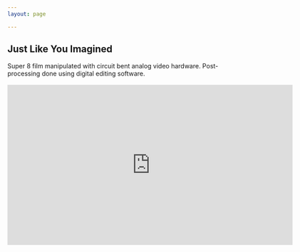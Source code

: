 ```yaml
---
layout: page

---
```

<h2>Just Like You Imagined</h2>
Super 8 film manipulated with circuit bent analog video hardware. Post-processing done using digital editing software.
<br>
<br>
<iframe src="https://player.vimeo.com/video/148065304" width="640" height="360" frameborder="0" webkitallowfullscreen mozallowfullscreen allowfullscreen></iframe>
